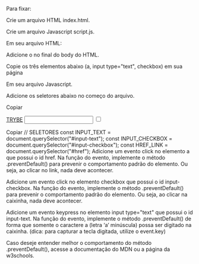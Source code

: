 Para fixar:

Crie um arquivo HTML index.html.

Crie um arquivo Javascript script.js.

Em seu arquivo HTML:

Adicione o <script src="script.js"></script> no final do body do HTML.

Copie os três elementos abaixo (a, input type="text", checkbox) em sua página

Em seu arquivo Javascript.

Adicione os seletores abaixo no começo do arquivo.

Copiar

<!-- elemento para copiar -->

<a href="www.betrybe.com" target="_blank" id="href">TRYBE</a>
<input type="text" id="input-text"/>
<input type="checkbox" id="input-checkbox" />

Copiar
// SELETORES
const INPUT_TEXT = document.querySelector("#input-text");
const INPUT_CHECKBOX = document.querySelector("#input-checkbox");
const HREF_LINK = document.querySelector("#href");
Adicione um evento click no elemento a que possui o id href. Na função do evento, implemente o método .preventDefault() para prevenir o comportamento padrão do elemento. Ou seja, ao clicar no link, nada deve acontecer.

Adicione um evento click no elemento checkbox que possui o id input-checkbox. Na função do evento, implemente o método .preventDefault() para prevenir o comportamento padrão do elemento. Ou seja, ao clicar na caixinha, nada deve acontecer.

Adicione um evento keypress no elemento input type="text" que possui o id input-text. Na função do evento, implemente o método .preventDefault() de forma que somente o caractere a (letra ‘a’ minúscula) possa ser digitado na caixinha. (dica: para capturar a tecla digitada, utilize o event.key)

Caso deseje entender melhor o comportamento do método .preventDefault(), acesse a documentação do MDN ou a página da w3schools.
